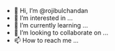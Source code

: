 - 👋 Hi, I’m @rojibulchandan
- 👀 I’m interested in ...
- 🌱 I’m currently learning ...
- 💞️ I’m looking to collaborate on ...
- 📫 How to reach me ...

<!---
rojibulchandan/rojibulchandan is a ✨ special ✨ repository because its `README.md` (this file) appears on your GitHub profile.
You can click the Preview link to take a look at your changes.
--->
